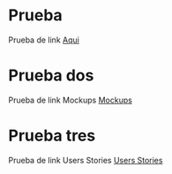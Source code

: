 # Prueba
Prueba de link [Aqui]()
# Prueba dos
Prueba de link Mockups [Mockups]()
# Prueba tres
Prueba de link Users Stories [Users Stories](https://github.com/users/nahuelduarte/projects/2/views/1)
